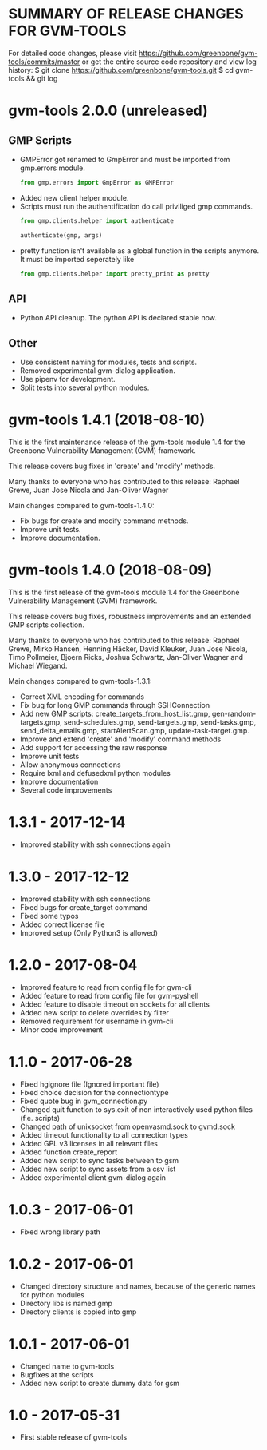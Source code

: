 SUMMARY OF RELEASE CHANGES FOR GVM-TOOLS
=======================================

For detailed code changes, please visit
https://github.com/greenbone/gvm-tools/commits/master
or get the entire source code repository and view log history:
$ git clone https://github.com/greenbone/gvm-tools.git
$ cd gvm-tools && git log

# gvm-tools 2.0.0 (unreleased)

## GMP Scripts

- GMPError got renamed to GmpError and must be imported from gmp.errors module.
  ```python
  from gmp.errors import GmpError as GMPError
  ```
- Added new client helper module.
- Scripts must run the authentification do call priviliged gmp commands.
  ```python
  from gmp.clients.helper import authenticate

  authenticate(gmp, args)
  ```
- pretty function isn't available as a global function in the scripts anymore.
  It must be imported seperately like
  ```python
  from gmp.clients.helper import pretty_print as pretty
  ```

## API

- Python API cleanup. The python API is declared stable now.

## Other

- Use consistent naming for modules, tests and scripts.
- Removed experimental gvm-dialog application.
- Use pipenv for development.
- Split tests into several python modules.

# gvm-tools 1.4.1 (2018-08-10)

This is the first maintenance release of the gvm-tools module 1.4 for
the Greenbone Vulnerability Management (GVM) framework.

This release covers bug fixes in 'create' and 'modify' methods.

Many thanks to everyone who has contributed to this release: Raphael
Grewe, Juan Jose Nicola and Jan-Oliver Wagner

Main changes compared to gvm-tools-1.4.0:

- Fix bugs for create and modify command methods.
- Improve unit tests.
- Improve documentation.

# gvm-tools 1.4.0 (2018-08-09)

This is the first release of the gvm-tools module 1.4 for the Greenbone
Vulnerability Management (GVM) framework.

This release covers bug fixes, robustness improvements and an extended
GMP scripts collection.

Many thanks to everyone who has contributed to this release: Raphael
Grewe, Mirko Hansen, Henning Häcker, David Kleuker, Juan Jose Nicola,
Timo Pollmeier, Bjoern Ricks, Joshua Schwartz, Jan-Oliver Wagner and
Michael Wiegand.

Main changes compared to gvm-tools-1.3.1:

- Correct XML encoding for commands
- Fix bug for long GMP commands through SSHConnection
- Add new GMP scripts: create\_targets\_from\_host\_list.gmp,
  gen-random-targets.gmp, send-schedules.gmp, send-targets.gmp,
  send-tasks.gmp, send\_delta\_emails.gmp, startAlertScan.gmp,
  update-task-target.gmp.
- Improve and extend 'create' and 'modify' command methods
- Add support for accessing the raw response
- Improve unit tests
- Allow anonymous connections
- Require lxml and defusedxml python modules
- Improve documentation
- Several code improvements

# 1.3.1 - 2017-12-14

- Improved stability with ssh connections again

# 1.3.0 - 2017-12-12

- Improved stability with ssh connections
- Fixed bugs for create\_target command
- Fixed some typos
- Added correct license file
- Improved setup (Only Python3 is allowed)

# 1.2.0 - 2017-08-04

- Improved feature to read from config file for gvm-cli
- Added feature to read from config file for gvm-pyshell
- Added feature to disable timeout on sockets for all clients
- Added new script to delete overrides by filter
- Removed requirement for username in gvm-cli
- Minor code improvement

# 1.1.0 - 2017-06-28

- Fixed hgignore file (Ignored important file)
- Fixed choice decision for the connectiontype
- Fixed quote bug in gvm\_connection.py
- Changed quit function to sys.exit of non interactively used python
  files (f.e. scripts)
- Changed path of unixsocket from openvasmd.sock to gvmd.sock
- Added timeout functionality to all connection types
- Added GPL v3 licenses in all relevant files
- Added function create\_report
- Added new script to sync tasks between to gsm
- Added new script to sync assets from a csv list
- Added experimental client gvm-dialog again

# 1.0.3 - 2017-06-01

- Fixed wrong library path

# 1.0.2 - 2017-06-01

- Changed directory structure and names, because of the generic names
  for python modules
- Directory libs is named gmp
- Directory clients is copied into gmp

# 1.0.1 - 2017-06-01

- Changed name to gvm-tools
- Bugfixes at the scripts
- Added new script to create dummy data for gsm

# 1.0 - 2017-05-31

- First stable release of gvm-tools
